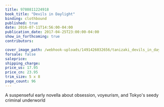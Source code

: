 ```yaml
---
title: 9780811224918
book_title: "Devils in Daylight"
binding: clothbound
published: true
date: 2016-07-11T14:56:00-04:00
publication_date: 2017-04-25T23:00:00-04:00
show_in_forthcoming: true
contributors:

cover_image_path: /webhook-uploads/1491426032656/tanizaki_devils_in_daylight_jacket.jpg
forsale: false
saleprice:
shipping_charge:
price_us: 17.95
price_cn: 23.95
trim_size: 5 x 8
page_count: 96
---
```

A suspenseful early novella about obsession, voyeurism, and Tokyo's seedy criminal underworld

